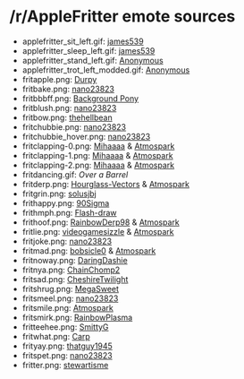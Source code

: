 /r/AppleFritter emote sources
=============================

* applefritter_sit_left.gif: [james539](http://james539.deviantart.com/art/Apple-Fritter-290579129)
* applefritter_sleep_left.gif: [james539](http://james539.deviantart.com/art/Apple-Fritter-290579129)
* applefritter_stand_left.gif: [Anonymous](https://github.com/RoosterDragon/Desktop-Ponies/blob/master/Content/credits.txt#L113)
* applefritter_trot_left_modded.gif: [Anonymous](https://github.com/RoosterDragon/Desktop-Ponies/blob/master/Content/credits.txt#L113)
* fritapple.png: [Durpy](http://durpy.deviantart.com/art/Appaloosa-Fritter-290904050)
* fritbake.png: [nano23823](http://nano23823.deviantart.com/art/Apple-Fritter-decorating-cupcakes-for-Chrysalis-442879726)
* fritbbbff.png: [Background Pony](http://derpiboo.ru/544765)
* fritblush.png: [nano23823](http://nano23823.deviantart.com/art/Apple-Fritter-blushing-483598670)
* fritbow.png: [thehellbean](http://thehellbean.deviantart.com/art/Apple-Fritter-Bowing-to-Cadence-299126794)
* fritchubbie.png: [nano23823](http://nano23823.deviantart.com/art/Apple-Fritter-chubbie-442315373)
* fritchubbie_hover.png: [nano23823](http://nano23823.deviantart.com/art/Apple-Fritter-chubbie-442315373)
* fritclapping-0.png: [Mihaaaa](http://mihaaaa.deviantart.com/art/Mihaaaa-clopplauding-base-260182071) & [Atmospark](http://atmospark.deviantart.com/art/Apple-Fritter-291672563)
* fritclapping-1.png: [Mihaaaa](http://mihaaaa.deviantart.com/art/Mihaaaa-clopplauding-base-260182071) & [Atmospark](http://atmospark.deviantart.com/art/Apple-Fritter-291672563)
* fritclapping-2.png: [Mihaaaa](http://mihaaaa.deviantart.com/art/Mihaaaa-clopplauding-base-260182071) & [Atmospark](http://atmospark.deviantart.com/art/Apple-Fritter-291672563)
* fritdancing.gif: *Over a Barrel*
* fritderp.png: [Hourglass-Vectors](http://hourglass-vectors.deviantart.com/art/Does-this-look-like-the-face-of-mercy-to-you-427924087) & [Atmospark](http://atmospark.deviantart.com/art/Apple-Fritter-291672563)
* fritgrin.png: [solusjbj](http://solusjbj.deviantart.com/art/Apple-Fritter-BG-pony-216553173)
* frithappy.png: [90Sigma](http://90sigma.deviantart.com/art/Apple-Strudely-312895650)
* frithmph.png: [Flash-draw](http://flash-draw.deviantart.com/art/Apple-Fritter-Dancing-304438816)
* frithoof.png: [RainbowDerp98](http://rainbowderp98.deviantart.com/art/Dash-Face-Hoof-316831302) & [Atmospark](http://atmospark.deviantart.com/art/Apple-Fritter-291672563)
* fritlie.png: [videogamesizzle](http://videogamesizzle.deviantart.com/art/Shifty-Apple-Jack-258941694) & [Atmospark](http://atmospark.deviantart.com/art/Apple-Fritter-291672563)
* fritjoke.png: [nano23823](http://nano23823.deviantart.com/art/Apple-Fritter-tells-a-joke-483675812)
* fritmad.png: [bobsicle0](http://bobsicle0.deviantart.com/art/Roseluck-Scrunch-421232989) & [Atmospark](http://atmospark.deviantart.com/art/Apple-Fritter-291672563)
* fritnoway.png: [DaringDashie](http://daringdashie.deviantart.com/art/Apple-Fritter-GASP-338360021)
* fritnya.png: [ChainChomp2](http://chainchomp2.deviantart.com/art/Apple-Fritter-NYA-389265984)
* fritsad.png: [CheshireTwilight](http://cheshiretwilight.deviantart.com/art/Apple-Fritter-is-depressed-388170705)
* fritshrug.png: [MegaSweet](http://megasweet.deviantart.com/art/lol-idunno-192238159)
* fritsmeel.png: [nano23823](http://nano23823.deviantart.com/art/Apple-Fritter-Smeel-434216070)
* fritsmile.png: [Atmospark](http://atmospark.deviantart.com/art/Apple-Fritter-291672563)
* fritsmirk.png: [RainbowPlasma](http://rainbowplasma.deviantart.com/art/Apple-Fritter-Apple-Family-Collab-313745430)
* fritteehee.png: [SmittyG](http://smittyg.deviantart.com/art/Rainbow-Dash-and-AppleJack-203865900)
* fritwhat.png: [Carp](http://broni.es/printthread.php?tid=2320&page=2)
* frityay.png: [thatguy1945](http://thatguy1945.deviantart.com/art/Apple-Fritter-hugs-344202644)
* fritspet.png: [nano23823](http://nano23823.deviantart.com/art/Apple-Fritter-s-pet-beaver-438987437)
* fritter.png: [stewartisme](http://stewartisme.deviantart.com/art/Apple-Fritter-346155425)
